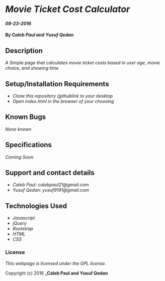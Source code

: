 # _Movie Ticket Cost Calculator_

#### _08-23-2016_

#### By _**Caleb Paul and Yusuf Qedan**_
## Description

_A Simple page that calculates movie ticket costs based in user age, movie choice, and showing time_

## Setup/Installation Requirements

* _Clone this repository (githublink to your desktop_
* _Open index.html in the browser of your choosing_


## Known Bugs

_None known_

## Specifications

_Coming Soon_

## Support and contact details

* _Caleb Paul: calebpaul21@gmail.com_
* _Yusuf Qedan: yusuf9191@gmail.com_

## Technologies Used

* _Javascript_
* _jQuery_
* _Bootstrap_
* _HTML_
* _CSS_

### License

*This webpage is licensed under the GPL license.*

Copyright (c) 2016 **_Caleb Paul and Yusuf Qedan**
